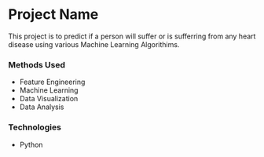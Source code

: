 
# Project Name
This project is to predict if a person will suffer or is sufferring from any heart disease using various Machine Learning Algorithims.


### Methods Used
* Feature Engineering
* Machine Learning
* Data Visualization
* Data Analysis


### Technologies 
* Python







